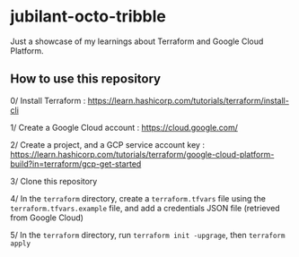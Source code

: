 # jubilant-octo-tribble

Just a showcase of my learnings about Terraform and Google Cloud Platform.

## How to use this repository

0/ Install Terraform : https://learn.hashicorp.com/tutorials/terraform/install-cli

1/ Create a Google Cloud account : https://cloud.google.com/

2/ Create a project, and a GCP service account key : https://learn.hashicorp.com/tutorials/terraform/google-cloud-platform-build?in=terraform/gcp-get-started

3/ Clone this repository

4/ In the `terraform` directory, create a `terraform.tfvars` file using the
`terraform.tfvars.example` file, and add a credentials JSON file (retrieved
from Google Cloud)

5/ In the `terraform` directory, run `terraform init -upgrage`, then `terraform
apply`


